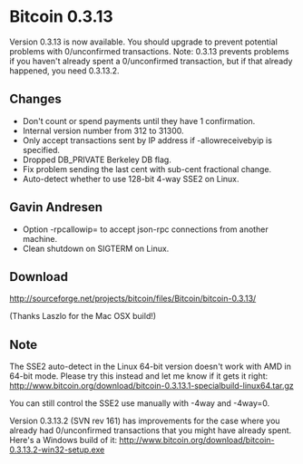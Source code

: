 Bitcoin 0.3.13
==============

Version 0.3.13 is now available.  You should upgrade to prevent potential problems with 0/unconfirmed transactions.  Note: 0.3.13 prevents problems if you haven't already spent a 0/unconfirmed transaction, but if that already happened, you need 0.3.13.2.

Changes
-------

* Don't count or spend payments until they have 1 confirmation.
* Internal version number from 312 to 31300.
* Only accept transactions sent by IP address if -allowreceivebyip is specified.
* Dropped DB_PRIVATE Berkeley DB flag.
* Fix problem sending the last cent with sub-cent fractional change.
* Auto-detect whether to use 128-bit 4-way SSE2 on Linux.

Gavin Andresen
--------------

* Option -rpcallowip= to accept json-rpc connections from another machine.
* Clean shutdown on SIGTERM on Linux.

Download
--------

<http://sourceforge.net/projects/bitcoin/files/Bitcoin/bitcoin-0.3.13/>

(Thanks Laszlo for the Mac OSX build!)

Note
----

The SSE2 auto-detect in the Linux 64-bit version doesn't work with AMD in 64-bit mode.  Please try this instead and let me know if it gets it right:
<http://www.bitcoin.org/download/bitcoin-0.3.13.1-specialbuild-linux64.tar.gz>

You can still control the SSE2 use manually with -4way and -4way=0.

Version 0.3.13.2 (SVN rev 161) has improvements for the case where you already had 0/unconfirmed transactions that you might have already spent.  Here's a Windows build of it:
<http://www.bitcoin.org/download/bitcoin-0.3.13.2-win32-setup.exe>
